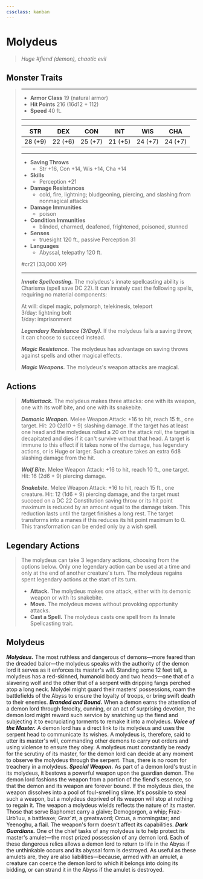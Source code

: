 ```yaml
---
cssclass: kanban
---
```


# Molydeus
>*Huge #fiend (demon), chaotic evil*
## Monster Traits
>___
>- **Armor Class** 19 (natural armor)
>- **Hit Points** 216 (16d12 + 112)
>- **Speed** 40 ft.
>___
>|STR|DEX|CON|INT|WIS|CHA|
>|:---:|:---:|:---:|:---:|:---:|:---:|
>|28 (+9)|22 (+6)|25 (+7)|21 (+5)|24 (+7)|24 (+7)|
>___
>- **Saving Throws**
>	 - Str +16, Con +14, Wis +14, Cha +14
>- **Skills**
>	 - Perception +21
>- **Damage Resistances**
>	 - cold, fire, lightning; bludgeoning, piercing, and slashing from nonmagical attacks
>- **Damage Immunities**
>	 - poison
>- **Condition Immunities**
>	 - blinded, charmed, deafened, frightened, poisoned, stunned
>- **Senses**
>	 - truesight 120 ft., passive Perception 31
>- **Languages**
>	 - Abyssal, telepathy 120 ft.
>
> #cr21 (33,000 XP)
>___
>***Innate Spellcasting.*** The molydeus's innate spellcasting ability is Charisma (spell save DC 22). It can innately cast the following spells, requiring no material components:  
>
>At will: dispel magic, polymorph, telekinesis, teleport  
>3/day: lightning bolt  
>1/day: imprisonment  
>
>
>***Legendary Resistance (3/Day).*** If the molydeus fails a saving throw, it can choose to succeed instead.  
>
>***Magic Resistance.*** The molydeus has advantage on saving throws against spells and other magical effects.  
>
>***Magic Weapons.*** The molydeus's weapon attacks are magical.  
>
## Actions
>***Multiattack.*** The molydeus makes three attacks: one with its weapon, one with its wolf bite, and one with its snakebite.  
>
>***Demonic Weapon.*** Melee Weapon Attack: +16 to hit, reach 15 ft., one target. Hit: 20 (2d10 + 9) slashing damage. If the target has at least one head and the molydeus rolled a 20 on the attack roll, the target is decapitated and dies if it can't survive without that head. A target is immune to this effect if it takes none of the damage, has legendary actions, or is Huge or larger. Such a creature takes an extra 6d8 slashing damage from the hit.  
>
>***Wolf Bite.*** Melee Weapon Attack: +16 to hit, reach 10 ft., one target. Hit: 16 (2d6 + 9) piercing damage.  
>
>***Snakebite.*** Melee Weapon Attack: +16 to hit, reach 15 ft., one creature. Hit: 12 (1d6 + 9) piercing damage, and the target must succeed on a DC 22 Constitution saving throw or its hit point maximum is reduced by an amount equal to the damage taken. This reduction lasts until the target finishes a long rest. The target transforms into a manes if this reduces its hit point maximum to 0. This transformation can be ended only by a wish spell.  
>
## Legendary Actions
>The molydeus can take 3 legendary actions, choosing from the options below. Only one legendary action can be used at a time and only at the end of another creature's turn. The molydeus regains spent legendary actions at the start of its turn.
>
>- **Attack.**
> The molydeus makes one attack, either with its demonic weapon or with its snakebite.
>- **Move.**
> The molydeus moves without provoking opportunity attacks.
>- **Cast a Spell.**
> The molydeus casts one spell from its Innate Spellcasting trait.
## Molydeus
***Molydeus.*** The most ruthless and dangerous of demons—more feared than the dreaded balor—the molydeus speaks with the authority of the demon lord it serves as it enforces its master's will. Standing some 12 feet tall, a molydeus has a red-skinned, humanoid body and two heads—one that of a slavering wolf and the other that of a serpent with dripping fangs perched atop a long neck.
Molydei might guard their masters' possessions, roam the battlefields of the Abyss to ensure the loyalty of troops, or bring swift death to their enemies.
***Branded and Bound.*** When a demon earns the attention of a demon lord through ferocity, cunning, or an act of surprising devotion, the demon lord might reward such service by snatching up the fiend and subjecting it to excruciating torments to remake it into a molydeus.
***Voice of the Master.*** A demon lord has a direct link to its molydeus and uses the serpent head to communicate its wishes. A molydeus is, therefore, said to utter its master's will, commanding other demons to carry out orders and using violence to ensure they obey. A molydeus must constantly be ready for the scrutiny of its master, for the demon lord can decide at any moment to observe the molydeus through the serpent. Thus, there is no room for treachery in a molydeus.
***Special Weapon.*** As part of a demon lord's trust in its molydeus, it bestows a powerful weapon upon the guardian demon. The demon lord fashions the weapon from a portion of the fiend's essence, so that the demon and its weapon are forever bound. If the molydeus dies, the weapon dissolves into a pool of foul-smelling slime. It's possible to steal such a weapon, but a molydeus deprived of its weapon will stop at nothing to regain it.
The weapon a molydeus wields reflects the nature of its master. Those that serve Baphomet carry a glaive; Demogorgon, a whip; Fraz-Urb'luu, a battleaxe; Graz'zt, a greatsword; Orcus, a morningstar; and Yeenoghu, a flail. The weapon's form doesn't affect its capabilities.
***Dark Guardians.*** One of the chief tasks of any molydeus is to help protect its master's amulet—the most prized possession of any demon lord. Each of these dangerous relics allows a demon lord to return to life in the Abyss if the unthinkable occurs and its abyssal form is destroyed. As useful as these amulets are, they are also liabilities—because, armed with an amulet, a creature can coerce the demon lord to which it belongs into doing its bidding, or can strand it in the Abyss if the amulet is destroyed.